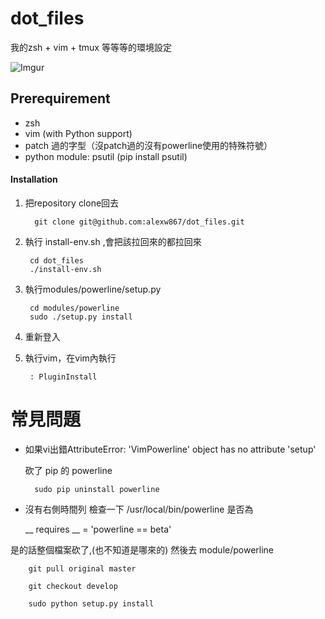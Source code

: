 dot_files
===

我的zsh + vim + tmux 等等等的環境設定

![Imgur](http://i.imgur.com/tkkcicl.png)

## Prerequirement

* zsh
* vim (with Python support)
* patch 過的字型（沒patch過的沒有powerline使用的特殊符號）
* python module: psutil (pip install psutil)

#### Installation

1. 把repository clone回去

         git clone git@github.com:alexw867/dot_files.git

2. 執行 install-env.sh ,會把該拉回來的都拉回來

        cd dot_files
        ./install-env.sh
        
3. 執行modules/powerline/setup.py

        cd modules/powerline
        sudo ./setup.py install
    
4. 重新登入

5. 執行vim，在vim內執行

        : PluginInstall
        
# 常見問題

* 如果vi出錯AttributeError: 'VimPowerline' object has no attribute 'setup'

    砍了 pip 的 powerline
    
        sudo pip uninstall powerline

* 沒有右側時間列
 檢查一下 /usr/local/bin/powerline 是否為 

     __ requires __ = 'powerline == beta'

 是的話整個檔案砍了,(也不知道是哪來的)
 然後去 module/powerline

        git pull original master

        git checkout develop

        sudo python setup.py install
